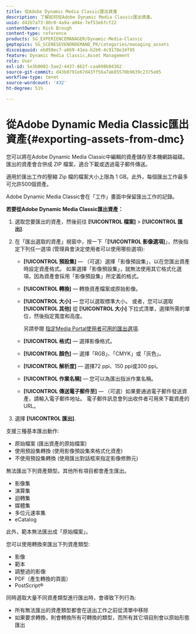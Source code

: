 ```yaml
---
title: 從Adobe Dynamic Media Classic匯出資產
description: 了解如何從Adobe Dynamic Media Classic匯出資產。
uuid: d42b7a73-80c0-4a9a-a04e-7ef53e6fcf22
contentOwner: Rick Brough
content-type: reference
products: SG_EXPERIENCEMANAGER/Dynamic-Media-Classic
geptopics: SG_SCENESEVENONDEMAND_PK/categories/managing_assets
discoiquuid: eb850ec7-a669-41ea-b2b0-4c9178e34f95
feature: Dynamic Media Classic,Asset Management
role: User
exl-id: 5e3b0002-5ae2-4437-862f-caa098b04362
source-git-commit: d43b0791e67d43ff56a7ab85570b9639c2375e05
workflow-type: tm+mt
source-wordcount: '432'
ht-degree: 51%

---
```


# 從Adobe Dynamic Media Classic匯出資產{#exporting-assets-from-dmc}

您可以將在Adobe Dynamic Media Classic中編輯的資產儲存至本機網路磁碟。 匯出的資產會合併成 ZIP 檔案，適合下載或透過電子郵件傳送。

適用於匯出工作的壓縮 Zip 檔的檔案大小上限為 1 GB。此外，每個匯出工作最多可允許500個資產。

Adobe Dynamic Media Classic會在「工作」畫面中保留匯出工作的記錄。

**若要從Adobe Dynamic Media Classic匯出資產：**

1. 選取您要匯出的資產，然後前往 **[!UICONTROL 檔案]** > **[!UICONTROL 匯出]**.
1. 在「匯出選取的資產」視窗中，按一下「**[!UICONTROL 影像選項]**」，然後指定下列任一選項 (管理員會決定使用者可以使用哪些選項):

   * **[!UICONTROL 預設集]**  — （可選）選擇「影像預設集」，以在您匯出資產時設定資產格式。 如果選擇「影像預設集」，就無法使用其它格式化選項，因為資產會採用「影像預設集」所定義的格式。

   * **[!UICONTROL 轉換]**  — 轉換資產檔案或原始影像。

   * **[!UICONTROL 大小]**  — 您可以選取標準大小。 或者，您可以選取 **[!UICONTROL 其他]** 從 **[!UICONTROL 大小]** 下拉式清單，選擇所需的單位，然後指定寬度和高度。

      另請參閱 [指定Media Portal使用者可用的匯出選項](specifying-export-options-available-media.md#specifying_export_options_available_to_media_portal_users).

   * **[!UICONTROL 格式]**  — 選擇影像格式。

   * **[!UICONTROL 顏色]**  — 選擇「RGB」、「CMYK」或「灰色」。

   * **[!UICONTROL 解析度]**  — 選擇72 ppi、150 ppi或300 ppi。

   * **[!UICONTROL 作業名稱]**  — 您可以為匯出指派作業名稱。

   * **[!UICONTROL 傳送電子郵件至]**  — （可選）如果要通過電子郵件發送資產，請輸入電子郵件地址。 電子郵件訊息會列出收件者可用來下載資產的 URL。

1. 選擇 **[!UICONTROL 匯出]**.

支援三種基本匯出動作:

* 原始檔案 (匯出資產的原始檔案)
* 使用預設集轉換 (使用影像預設集來格式化資產)
* 不使用預設集轉換 (使用匯出對話框來指定影像修飾元)

無法匯出下列資產類型。其他所有項目都會產生匯出。

* 影像集
* 演算集
* 迴轉集
* 媒體集
* 多位元速率集
* eCatalog

此外，範本無法匯出成「原始檔案」。

您可以使用轉換來匯出下列資產類型:

* 影像
* 範本
* 調整過的影像
* PDF（產生轉換的頁面）
* PostScript®

同時選取大量不同資產類型進行匯出時，會導致下列行為:

* 所有無法匯出的資產類型都會在送出工作之前從清單中移除
* 如果要求轉換，則會轉換所有可轉換的類型，而所有其它項目則會以原始形態匯出
